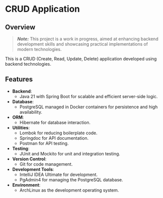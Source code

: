 # CRUD Application

## Overview
> ***Note:*** This project is a work in progress, aimed at enhancing backend development skills 
> and showcasing practical implementations of modern technologies.

This is a CRUD (Create, Read, Update, Delete) application developed using backend technologies.

## Features
- **Backend**: 
  - Java 21 with Spring Boot for scalable and efficient server-side logic.
- **Database**: 
  - PostgreSQL managed in Docker containers for persistence and high availability.
- **ORM**: 
  - Hibernate for database interaction.
- **Utilities**:
    - Lombok for reducing boilerplate code.
    - Springdoc for API documentation.
    - Postman for API testing.
- **Testing**:
    - JUnit and Mockito for unit and integration testing.
- **Version Control**: 
  - Git for code management.
- **Development Tools**:
    - IntelliJ IDEA Ultimate for development.
    - PgAdmin4 for managing the PostgreSQL database.
- **Environment**: 
  - ArchLinux as the development operating system.
